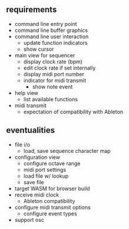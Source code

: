 ## requirements

- command line entry point
- command line buffer graphics
- command line user interaction
  - update function indicators
  - show cursor
- main view for sequencer
  - display clock rate (bpm)
  - edit clock rate if set internally
  - display midi port number
  - indicator for midi transmit
    - show note event
- help view
  - list available functions
- midi transmit
  - expectation of compatibility with Ableton

## eventualities
- file i/o
  - load, save sequence character map
- configuration view
  - configure octave range
  - midi port settings
  - load file w/ lookup
  - save file
- target WASM for browser build
- receive midi clock
  - Ableton compatibility
- configure midi transmit options
  - configure event types
- support osc

